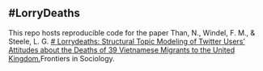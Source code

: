 ## \#LorryDeaths 

This repo hosts reproducible code for the paper Than, N., Windel, F. M., & Steele, L. G. [\# Lorrydeaths: Structural Topic Modeling of Twitter Users’ Attitudes about the Deaths of 39 Vietnamese Migrants to the United Kingdom.]([https://www.frontiersin.org/articles/10.3389/fsoc.2022.787450/full?&utm_source=Email_to_authors_&utm_medium=Email&utm_content=T1_11.5e1_author&utm_campaign=Email_publication&field=&journalName=Frontiers_in_Sociology&id=787450])Frontiers in Sociology. 
